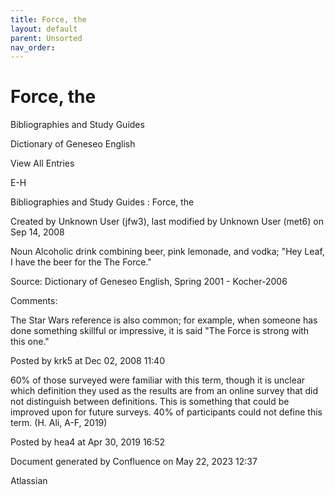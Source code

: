 ```yaml
---
title: Force, the
layout: default
parent: Unsorted
nav_order:
---
```


# Force, the

Bibliographies and Study Guides

Dictionary of Geneseo English

View All Entries

E-H

Bibliographies and Study Guides : Force, the

Created by  Unknown User (jfw3), last modified by  Unknown User (met6) on Sep 14, 2008

Noun Alcoholic drink combining beer, pink lemonade, and vodka; &quot;Hey Leaf, I have the beer for the The Force.&quot;

Source: Dictionary of Geneseo English, Spring 2001 - Kocher-2006

Comments:

The Star Wars reference is also common; for example, when someone has done something skillful or impressive, it is said &quot;The Force is strong with this one.&quot;

Posted by krk5 at Dec 02, 2008 11:40

60% of those surveyed were familiar with this term, though it is unclear which definition they used as the results are from an online survey that did not distinguish between definitions. This is something that could be improved upon for future surveys. 40% of participants could not define this term. (H. Ali, A-F, 2019)

Posted by hea4 at Apr 30, 2019 16:52

Document generated by Confluence on May 22, 2023 12:37

Atlassian

